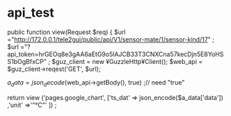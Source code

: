 # api_test

public function view(Request $req) {
  $url        ="http://172.0.0.1/tele2gui/public/api/V1/sensor-mate/1/sensor-kind/17" ;
  $url        ="?api_token=hrGEOq8e3gAA6aEtG9o5lAJCB33T3CNXCna57kecDjn5E8YoHSS1bOgBfxCP" ;
  $guz_client = new ¥GuzzleHttp¥Client();
  $web_api    = $guz_client->reqest('GET', $url);
  
  $a_data = json_decode($web_api->getBody(), true) ;// need "true"
  
  return view ('pages.google_chart', ['ts_dat' => json_encode($a_data['data'])
                                     ,'unit'   =>'"℃"' ]) ;


<html>
  <head>
    <script type="text/javascript" scr="https://www.gstatic.com/charts/loader.jp"></script>
    <script type="text/javascript">
      google.charts.load('current'. {'packages':['corechart']});
      google.charts.setOnLoadCallback(drawChart);
      
      function drawChart() {
        var chart     = new google.visualization.AreaChart(document.getElementById('chart_div'));
      
        var dataTable = new google.visualization.DataTable() ;
      
        dataTable.addColumn('datetime','Date');
        dataTable.addColumn('number'  ,'Temp');
      
        var list = <?php echo $ts_dat ; ?> ;
        for (var i=0; i<list. length; i++) {
          dataTable.addRow([new Date(list[i]['timestamp']), list[i]['value']]);
        }
                              
                              
